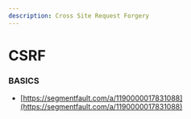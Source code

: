 ```yaml
---
description: Cross Site Request Forgery
---
```


# CSRF

### BASICS

* [https://segmentfault.com/a/1190000017831088](https://segmentfault.com/a/1190000017831088)



